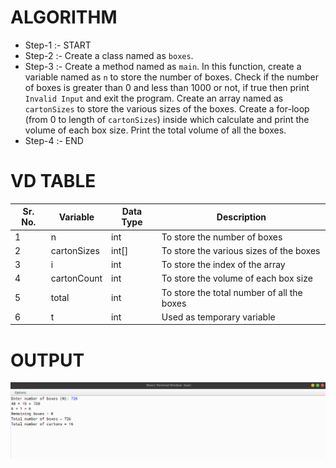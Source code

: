 # ALGORITHM

- Step-1 :- START
- Step-2 :- Create a class named as `boxes`.
- Step-3 :- Create a method named as `main`. In this function, create a variable named as `n` to store the number of boxes. Check if the number of boxes is greater than 0 and less than 1000 or not, if true then print `Invalid Input` and exit the program. Create an array named as `cartonSizes` to store the various sizes of the boxes. Create a for-loop (from 0 to length of `cartonSizes`) inside which calculate and print the volume of each box size. Print the total volume of all the boxes.
- Step-4 :- END

# VD TABLE

| Sr. No. | Variable | Data Type | Description |
| --- | --- | --- | --- |
| 1 | n | int | To store the number of boxes |
| 2 | cartonSizes | int[] | To store the various sizes of the boxes |
| 3 | i | int | To store the index of the array |
| 4 | cartonCount | int | To store the volume of each box size |
| 5 | total | int | To store the total number of all the boxes |
| 6 | t | int | Used as temporary variable |

# OUTPUT

<p align="center">
<img width="auto" height="auto" alt="output" src="output.png">
</p>
